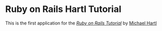# Ruby on Rails Hartl Tutorial

This is the first application for the [*Ruby on Rails Tutorial*](http://railstutorial.org/) by [Michael Hartl](http://michaelhartl.com/)